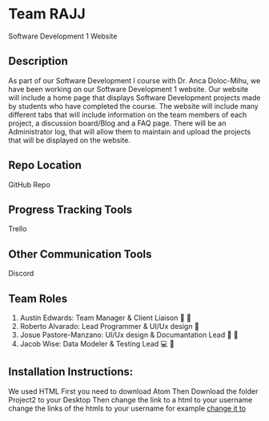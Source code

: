 # Team RAJJ

Software Development 1 Website

## Description

As part of our Software Development I course with Dr. Anca Doloc-Mihu, we have been working on our Software Development 1 website. Our website will include a home page that displays Software Development projects made by students who have completed the course. The website will include many different tabs that will include information on the team members of each project, a discussion board/Blog and a FAQ page. There will be an Administrator log, that will allow them to maintain and upload the projects that will be displayed on the website.

## Repo Location

GitHub Repo

## Progress Tracking Tools

Trello

## Other Communication Tools

Discord

## Team Roles

1) Austin Edwards: Team Manager & Client Liaison 🐉 🚥
2) Roberto Alvarado: Lead Programmer & UI/Ux design 🚙
3) Josue Pastore-Manzano: UI/Ux design & Documantation Lead 🐣 🚥
4) Jacob Wise: Data Modeler & Testing Lead 💻 🔰

## Installation Instructions:

We used HTML
First you need to download Atom
Then Download the folder Project2 to your Desktop
Then change the link to a html to your username
change the links of the htmls to your username
for example <a href = "file:///Users/robertoalvarado/Desktop/Project2/home.html">
change it to <a href = "file:///Users/yourusername/Desktop/Project2/home.html">


